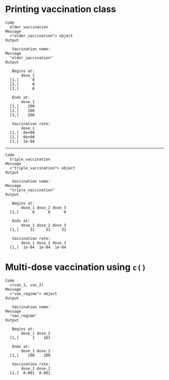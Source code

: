 # Printing vaccination class

    Code
      elder_vaccination
    Message
      <"elder_vaccination"> object
    Output
      
       Vaccination name: 
    Message
      "elder_vaccination"
    Output
      
       Begins at: 
           dose_1
      [1,]      0
      [2,]      0
      [3,]      0
      
       Ends at: 
           dose_1
      [1,]    200
      [2,]    200
      [3,]    200
      
       Vaccination rate: 
           dose_1
      [1,]  0e+00
      [2,]  0e+00
      [3,]  1e-04

---

    Code
      triple_vaccination
    Message
      <"triple_vaccination"> object
    Output
      
       Vaccination name: 
    Message
      "triple_vaccination"
    Output
      
       Begins at: 
           dose_1 dose_2 dose_3
      [1,]      0      0      0
      
       Ends at: 
           dose_1 dose_2 dose_3
      [1,]     31     31     31
      
       Vaccination rate: 
           dose_1 dose_2 dose_3
      [1,]  1e-04  1e-04  1e-04

# Multi-dose vaccination using `c()`

    Code
      c(vax_1, vax_2)
    Message
      <"vax_regime"> object
    Output
      
       Vaccination name: 
    Message
      "vax_regime"
    Output
      
       Begins at: 
           dose_1 dose_2
      [1,]      1    101
      
       Ends at: 
           dose_1 dose_2
      [1,]    100    200
      
       Vaccination rate: 
           dose_1 dose_2
      [1,]  0.001  0.001

